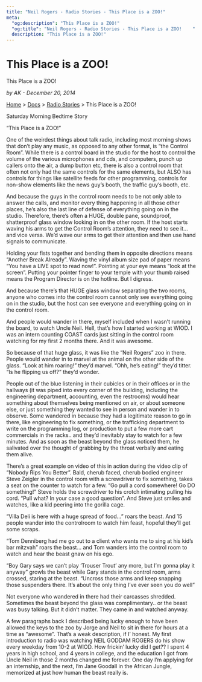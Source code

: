 ```yaml
---
title: "Neil Rogers - Radio Stories - This Place is a ZOO!"
meta:
  "og:description": "This Place is a ZOO!"
  "og:title": "Neil Rogers - Radio Stories - This Place is a ZOO!    "
  description: "This Place is a ZOO!"
---
```


# This Place is a ZOO!

This Place is a ZOO!

_by AK - December 20, 2014_

[Home](https://neilrogers.org/) > [Docs](https://neilrogers.org/docs) > [Radio Stories](https://neilrogers.org/docs/radio-stories) > This Place is a ZOO!

Saturday Morning Bedtime Story

“This Place is a ZOO!”

One of the weirdest things about talk radio, including most morning shows that don’t play any music, as opposed to any other format, is “the Control Room”. While there is a control board in the studio for the host to control the volume of the various microphones and cds, and computers, punch up callers onto the air, a dump button etc, there is also a control room that often not only had the same controls for the same elements, but ALSO has controls for things like satellite feeds for other programming, controls for non-show elements like the news guy’s booth, the traffic guy’s booth, etc.

And because the guys in the control room needs to be not only able to answer the calls, and monitor every thing happening in all those other places, he’s also the last line of defense of everything going on in the studio. Therefore, there’s often a HUGE, double pane, soundproof, shatterproof glass window looking in on the other room. If the host starts waving his arms to get the Control Room’s attention, they need to see it… and vice versa. We’d wave our arms to get their attention and then use hand signals to communicate.

Holding your fists together and bending them in opposite directions means “Another Break Already”. Waving the vinyl album size pad of paper means “You have a LIVE spot to read now!”. Pointing at your eye means “look at the screen”. Putting your pointer finger to your temple with your thumb raised means the Program Director is on the hotline. But I digress.

And because there’s that HUGE glass window separating the two rooms, anyone who comes into the control room cannot only see everything going on in the studio, but the host can see everyone and everything going on in the control room.

And people would wander in there, myself included when I wasn’t running the board, to watch Uncle Neil. Hell, that’s how I started working at WIOD. I was an intern counting COAST cards just sitting in the control room watching for my first 2 months there. And it was awesome.

So because of that huge glass, it was like the “Neil Rogers” zoo in there. People would wander in to marvel at the animal on the other side of the glass. “Look at him roaring!” they’d marvel. “Ohh, he’s eating!” they’d titter. “Is he flipping us off?” they’d wonder.

People out of the blue listening in their cubicles or in their offices or in the hallways (it was piped into every corner of the building, including the engineering department, accounting, even the restrooms) would hear something about themselves being mentioned on air, or about someone else, or just something they wanted to see in person and wander in to observe. Some wandered in because they had a legitimate reason to go in there, like engineering to fix something, or the trafficking department to write on the programming log, or production to put a few more cart commercials in the racks.. and they’d inevitably stay to watch for a few minutes. And as soon as the beast beyond the glass noticed them, he salivated over the thought of grabbing by the throat verbally and eating them alive.

There’s a great example on video of this in action during the video clip of “Nobody Rips You Better”. Bald, cherub faced, cherub bodied engineer Steve Zeigler in the control room with a screwdriver to fix something, takes a seat on the counter to watch for a few. “Go pull a cord somewhere! Go DO something!” Steve holds the screwdriver to his crotch intimating pulling his cord. “Pull what? In your case a good question”. And Steve just smiles and watches, like a kid peering into the gorilla cage.

“Villa Deli is here with a huge spread of food…” roars the beast. And 15 people wander into the controlroom to watch him feast, hopeful they’ll get some scraps.

“Tom Denniberg had me go out to a client who wants me to sing at his kid’s bar mitzvah” roars the beast… and Tom wanders into the control room to watch and hear the beast gnaw on his ego.

“Boy Gary says we can’t play ‘Trouser Trout’ any more, but I’m gonna play it anyway” growls the beast while Gary stands in the control room, arms crossed, staring at the beast. “Uncross those arms and keep snapping those suspenders there. It’s about the only thing I’ve ever seen you do well”

Not everyone who wandered in there had their carcasses shredded. Sometimes the beast beyond the glass was complimentary.. or the beast was busy talking. But it didn’t matter. They came in and watched anyway.

A few paragraphs back I described being lucky enough to have been allowed the keys to the zoo by Jorge and Neil to sit in there for hours at a time as “awesome”. That’s a weak description, if I’ honest. My first introduction to radio was watching NEIL GODDAM ROGERS do his show every weekday from 10-2 at WIOD. How frickin’ lucky did I get?? I spent 4 years in high school, and 4 years in college, and the education I got from Uncle Neil in those 2 months changed me forever. One day I’m applying for an internship, and the next, I’m Jane Goodall in the African Jungle, memorized at just how human the beast really is.